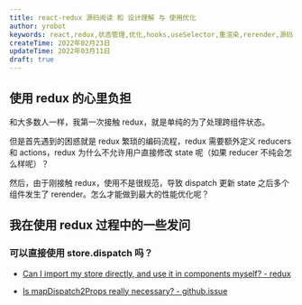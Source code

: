 ```yaml
---
title: react-redux 源码阅读 和 设计理解 与 使用优化
author: yrobot
keywords: react,redux,状态管理,优化,hooks,useSelector,重渲染,rerender,源码
createTime: 2022年02月23日
updateTime: 2022年03月11日
draft: true
---
```


## 使用 redux 的心里负担

和大多数人一样，我第一次接触 redux，就是单纯的为了处理跨组件状态。

但是首先遇到的困惑就是 redux 繁琐的编码流程，redux 需要额外定义 reducers 和 actions，redux 为什么不允许用户直接修改 state 呢（如果 reducer 不纯会怎么样呢）？

然后，由于刚接触 redux，使用不是很规范，导致 dispatch 更新 state 之后多个组件发生了 rerender。怎么才能做到最大的性能优化呢？

## 我在使用 redux 过程中的一些发问

### 可以直接使用 store.dispatch 吗？

- [Can I import my store directly, and use it in components myself? - redux](https://redux.js.org/faq/store-setup#can-or-should-i-create-multiple-stores-can-i-import-my-store-directly-and-use-it-in-components-myself)

- [Is mapDispatch2Props really necessary? - github.issue ](https://github.com/reduxjs/react-redux/issues/1026#issuecomment-424715225)
